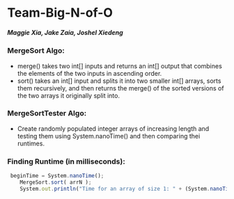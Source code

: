 # **Team-Big-N-of-O**
##### *Maggie Xia, Jake Zaia, Joshel Xiedeng*

### MergeSort Algo:
  * merge() takes two int[] inputs and returns an int[] output that combines the elements of the two inputs in ascending order.
  * sort() takes an int[] input and splits it into two smaller int[] arrays, sorts them recursively, and then returns the merge() of the sorted versions of the two arrays it originally split into.

### MergeSortTester Algo:
  * Create randomly populated integer arrays of increasing length and testing them using System.nanoTime() and then comparing thei runtimes.

### Finding Runtime (in milliseconds):
```javascript
 beginTime = System.nanoTime();
	MergeSort.sort( arrN );
	System.out.println("Time for an array of size 1: " + (System.nanoTime() - beginTime ));
